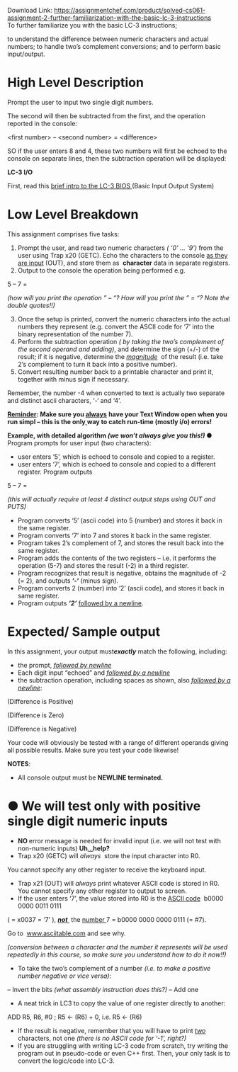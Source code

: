 Download Link: https://assignmentchef.com/product/solved-cs061-assignment-2-further-familiarization-with-the-basic-lc-3-instructions
<br>
To further familiarize you with the basic LC-3 instructions;

to understand the difference between numeric characters and actual numbers; to handle two’s complement conversions; and to perform basic input/output.




<h1>High Level Description</h1>

Prompt the user to input two single digit numbers.

The second will then be subtracted from the first, and the operation reported in the console:

&lt;first number&gt; – &lt;second number&gt; = &lt;difference&gt;

SO if the user enters 8 and 4, these two numbers will first be echoed to the console on separate lines, then the subtraction operation will be displayed:

<strong>LC-3 I/O</strong>

First, read this <a href="https://docs.google.com/document/d/14vaOKv7-IpuY8VWcoQnq8opl5CpcLHay7sTZG4BzoY4/edit?usp=sharing">brief intro to the LC-3 BIO</a><u>​ </u><a href="https://docs.google.com/document/d/14vaOKv7-IpuY8VWcoQnq8opl5CpcLHay7sTZG4BzoY4/edit?usp=sharing">S</a> <u>​ </u>(Basic Input Output System)

<h1>Low Level Breakdown</h1>

This assignment comprises five tasks:

<ol>

 <li>Prompt the user, and read two numeric characters <em>(</em>​ <em>‘0’ … ‘9’)</em>​ from the user using Trap x20 (GETC). Echo the characters to the console <u>as they are input</u>​ (OUT), and store them as ​      <strong>character</strong>​ data in separate registers.</li>

 <li>Output to the console the operation being performed e.g.</li>

</ol>

5 – 7 =

<em>(how will you print the operation ” – “? How will you print the ” = “? Note the double quotes!!) </em>

<ol start="3">

 <li>Once the setup is printed, convert the numeric characters into the actual numbers they represent (e.g. convert the ASCII code for ‘7’ into the binary representation of the number 7).</li>

 <li>Perform the subtraction operation <em>(</em>​ <em>by taking the two’s complement of the second operand and adding)</em>​, and determine the sign (+/-) of the result; if it is negative, determine the <em><u>magnitude</u></em>​      ​ of the result (i.e. take 2’s complement to turn it back into a positive number).</li>

 <li>Convert resulting number back to a printable character and print it, together with minus sign if necessary.</li>

</ol>

Remember, the number -4 when converted to text is actually two separate and distinct ascii characters, ‘-‘ and ‘4’.

<strong><u>Reminder</u>:</strong><u>​</u><strong> Make sure you <u>always</u></strong>​     <strong> have your Text Window open when you run simpl – this is the only</strong><u>​ </u><strong> way to catch run-time (mostly i/o) errors!  </strong>

<strong>Example, with detailed algorithm </strong>​<strong><em>(we won’t always give you this!) </em></strong>● Program prompts for user input (two characters):

<ul>

 <li>user enters ‘5’, which is echoed to console and copied to a register.</li>

 <li>user enters ‘7’, which is echoed to console and copied to a different register. Program outputs</li>

</ul>

5 – 7 =

<em>(this will actually require at least 4 distinct output steps using OUT and PUTS) </em>

<ul>

 <li>Program converts ‘5’ (ascii code) into 5 (number) and stores it back in the same register.</li>

 <li>Program converts ‘7’ into 7 and stores it back in the same register.</li>

 <li>Program takes 2’s complement of 7, and stores the result back into the same register.</li>

 <li>Program adds the contents of the two registers – i.e. it performs the operation (5-7) and stores the result (-2) in a third register.</li>

 <li>Program recognizes that result is negative, obtains the magnitude of -2 (= 2), and outputs <strong>‘-‘</strong>​ (minus sign).</li>

 <li>Program converts 2 (number) into ‘2’ (ascii code), and stores it back in same register.</li>

 <li>Program outputs ​<strong><em>‘2’</em></strong>​ ​<u>followed by a newline</u>​.</li>

</ul>

<h1>Expected/ Sample output</h1>

In this assignment, your output must ​<strong><em>exactly</em></strong>​ match the following, including:

<ul>

 <li>the prompt, ​<em><u>followed by newline</u> </em></li>

 <li>Each digit input “echoed” and ​<em><u>followed by a newline</u> </em></li>

 <li>the subtraction operation, including spaces as shown, also <u>​<em>followed by a newline</em></u>​:</li>

</ul>

(Difference is Positive)

(Difference is Zero)

(Difference is Negative)

Your code will obviously be tested with a range of different operands giving all possible results. Make sure you test your code likewise!

<strong>NOTES</strong>:​

<ul>

 <li>All console output must be <strong>NEWLINE terminated.</strong>​</li>

</ul>

<h1>          ● We will test only with positive single digit numeric inputs​</h1>

<ul>

 <li><strong>NO </strong>error message is needed for invalid input (i.e. we will not test with non-numeric inputs)​ <strong>Uh</strong><u>…</u><strong>help? </strong></li>

 <li>Trap x20 (GETC) will <em>always</em>​ ​ store the input character into R0.</li>

</ul>

You cannot specify any other register to receive the keyboard input.

<ul>

 <li>Trap x21 (OUT) will ​<em>always</em>​ print whatever ASCII code is stored in R0. You cannot specify any other register to output to screen.</li>

 <li>If the user enters ‘7’, the value stored into R0 is the <u>ASCII code</u>​ ​ b0000 0000 0011 0111</li>

</ul>

( = x0037 = ‘7’ ), <strong><em><u>not</u></em></strong><u>​ </u>​  the <u>number​ </u> 7 = b0000 0000 0000 0111 (= #7).​

Go to ​ <a href="https://www.asciitable.com/">w</a>​ <a href="https://www.asciitable.com/">ww.asciitable.com</a> and see why.​

<em>(conversion between a character and the number it represents will be used repeatedly in this course, so make sure you understand how to do it now!!) </em>

<ul>

 <li>To take the two’s complement of a number ​<em>(i.e. to make a positive number negative or vice versa)</em>​:</li>

</ul>

– Invert the bits ​<em>(what assembly instruction does this?)</em>  – Add one

<ul>

 <li>A neat trick in LC3 to copy the value of one register directly to another:</li>

</ul>

ADD R5, R6, #0   ; R5 ← (R6) + 0,  i.e.  R5 ← (R6)

<ul>

 <li>If the result is negative, remember that you will have to print ​<em><u>two</u></em>​ characters, not one ​<em>(there is no ASCII code for ‘-1’, right?) </em></li>

 <li>If you are struggling with writing LC-3 code from scratch, try writing the program out in pseudo-code or even C++ first. Then, your only task is to convert the logic/code into LC-3.</li>

</ul>

<strong> </strong>

<strong> </strong>